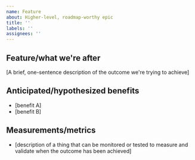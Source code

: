 ```yaml
---
name: Feature
about: Higher-level, roadmap-worthy epic
title: ''
labels: ''
assignees: ''
---
```

## Feature/what we're after
[A brief, one-sentence description of the outcome we're trying to achieve]

## Anticipated/hypothesized benefits
- [benefit A]
- [benefit B]

## Measurements/metrics
- [description of a thing that can be monitored or tested to measure and validate when the outcome has been achieved]
